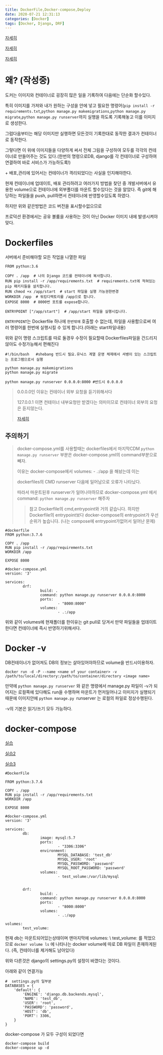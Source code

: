 ```yaml
---
title: DockerFile,Docker-compose,Deploy
date: 2020-07-21 12:31:13
categories: [Docker]
tags: [Docker, Django, DRF]
---
```


[자세히](https://blog.cloud66.com/how-to-get-code-into-a-docker-container/)

[자세히](https://siner308.github.io/2019/02/25/django-docker-custom-image/)

[자세히](https://www.slideshare.net/raccoonyy/django-164557454)

# 왜? (작성중)

도커는 이미지와 컨테이너로 굉장히 많은 일을 기록하여 다음에는 단순화 할수있다.

특히 이미지를 가져와 내가 원하는 구성을 안에 넣고 필요한 명령어(`pip install -r requirements.txt`,`python manage.py makemigrations`,`python manage.py migrate`,`python manage.py runserver`까지 실행을 하도록 기록해놓고 이를 이미지로 생성한다. 

그럼다음부터는 해당 이미지만 실행하면 모든것이 기록한대로 동작한 결과가 컨테이너로 동작한다.

그렇다면 이 위에 이미지들을 다양하게 써서 전체 그림을 구성하여 모두를 각각의 컨테이너로 만들어주는 것도 있다.(한번의 명령으로DB, django를 각 컨테이너로 구성하여 연결하여 바로 서비스가 가능하도록!)

\+ 배포,관리에 있어서는 컨테이너가 격리되었다는 사실을 인지해야한다.

현재 컨테이너에 업데이트, 배포 관리하려고 여러가지 방법을 찾던 중 개발서버에서 유용한 volume으로 컨테이너에 외부폴더를 마운트 할수있다는 것을 알았다. 즉 git에 해당하는 파일들을 push, pull하면서 컨테이너에 반영할수있도록 하였다.

하지만 위와 같은방법은 코드 버전을 표시할수없으므로

프로덕션 환경에서는 공유 볼륨을 사용하는 것이 아닌 Docker 이미지 내에 발생시켜야 맞다.

# Dockerfiles

서버에서 준비해야할 모든 작업을 나열한 파일

```
FROM python:3.6

COPY . /app  # 나의 Django 코드를 컨테이너에 복사합니다.
RUN pip install -r /app/requirements.txt  # requirements.txt에 적혀있는 pip 패키지들을 설치합니다.
RUN chmod +x /app/start  # start 파일을 실행 가능권한변경
WORKDIR /app  # 워킹디렉토리를 /app으로 합니다.
EXPOSE 8000  # 8000번 포트를 expose합니다.

ENTRYPOINT ["/app/start"]  # /app/start 파일을 실행시킵니다.
```

`ENTRYPOINT`는 Dockerfile 하나에 `한번밖에` 호출할 수 없는데, 파일을 사용함으로써 여러 명령어를 한번에 실행시킬 수 있게 합니다.(아래는 start파일내용)

위와 같이 명령 스크립트를 따로 둘경우 수정이 필요할때 Dockerfiles파일을 건드리지 않아도 수정가능해서 편해진다

```
#!/bin/bash   #shebang 반드시 필요.유닉스 계열 운영 체제에서 셔뱅이 있는 스크립트는 프로그램으로서 실행

python manage.py makemigrations
python manage.py migrate

python manage.py runserver 0.0.0.0:8000 #반드시 0.0.0.0
```

> 0.0.0.0인 이유는 컨테이너 외부 요청을 듣기위해서다
>
> 127.0.0.1 이면 컨테이너 내부요청만 받겠다는 의미이므로 컨테이너 외부의 요청은 듣지않는다.
>
> [자세히](https://stackoverflow.com/questions/59179831/docker-app-server-ip-address-127-0-0-1-difference-of-0-0-0-0-ip)

## __주의하기__

> docker-compose.yml를 사용할때는 dockerfiles에서 마지막CDM `python manage.py runserver` 부분은 docker-compose.yml의 command부분으로 빼자. 
>
> 이유는 docker-compose에서 volumes: - .:/app 을 해놨는데 이는 
>
> dockerfiles의 CMD runserver 다음에 일어남으로 오류가 나타났다.
>
> 따라서 마운트된후 runserver가 일어나야하므로 docker-compose.yml 에서 command: `python manage.py runserver` 해주자
>
> > 참고 Dockerfile의 cmd,entrypoint와 거의 같습니다. 하지만 Dockerfile의 entrypoint보다 docker-compose의 entrypoint가 우선 순위가 높습니다. (나는 compose에 entrypoint가없어서 일어난 문제)

```
#dockerfile
FROM python:3.7.6

COPY . /app
RUN pip install -r /app/requirements.txt
WORKDIR /app

EXPOSE 8000
```

```
#docker-compose.yml
version: '3'

services:
        drf:
                build: .
                command: python manage.py runserver 0.0.0.0:8000
                ports:
                        - "8000:8000"
                volumes:
                        - .:/app
```

위와 같이 volumes에 현재폴더를 한이유는 git pull로 당겨서 만약 파일들을 업데이트한다면 컨테이너에 즉시 반영하기위해서다.

# Docker -v

DB컨테이너가 없어져도 DB의 정보는 살아있어야하므로 volume을 반드시이용하자.

```
docker run -d -P --name <name of your container> -v /path/to/local/directory:/path/to/container/directory <image name>
```

만약에 `python manage.py runserver` 와 같은 명령에서 manage.py 파일이 -v가 되어지는 로컬쪽에 있다해도 run을 수행하며 마운트가 먼저일어나고  이미지가 실행되기때문에  이미지안에 `python manage.py `runserver  는 로컬의 파일로 정상수행된다.

\-v의 기본은 읽기/쓰기 모두 가능하다.





#  docker-compose

[실습](https://docker-compose.tistory.com/1)

[실습2](https://docker-compose.tistory.com/1)

[실습3](https://www.daleseo.com/docker-compose-django/)



```
#DockerFile

FROM python:3.7.6

COPY . /app
RUN pip install -r /app/requirements.txt
WORKDIR /app

EXPOSE 8000
```

```
#docker-compose.yml
version: '3'

services:
        db:
                image: mysql:5.7
                ports:
                        - "3306:3306"
                environment:
                        MYSQL_DATABASE: 'test_db'
                        MYSQL_USER: 'root'
                        MYSQL_PASSWORD: 'password'
                        MYSQL_ROOT_PASSWORD: 'password'
                volumes:
                        - test_volume:/var/lib/mysql


        drf:
                build: .
                command: python manage.py runserver 0.0.0.0:8000
                ports:
                        - "8000:8000"
                volumes:
                        - .:/app

volumes:
        test_volume:
```

현재 db는 마운트되어있는상태이며 맨마지막에 volumes: \\ test_volume: 를 적었으므로 `docker volume ls` 에 나타나는 docker volume에 따로 DB 파일이 존재하게된다. (즉, 컨테이너를 제거해도 남아있다)

위와 다른것은 django의 settings.py의 설정이 바꼈다는 것이다.

아래와 같이 연결가능

```
#  settings.py의 일부분
DATABASES = {
    'default': {
        'ENGINE': 'django.db.backends.mysql',
        'NAME': 'test_db',
        'USER': 'root',
        'PASSWORD': 'password',
        'HOST': 'db',
        'PORT': 3306,
    }
}
```

docker-compose 가 모두 구성이 되었다면

```
docker-compose build
docker-compose up -d
```



